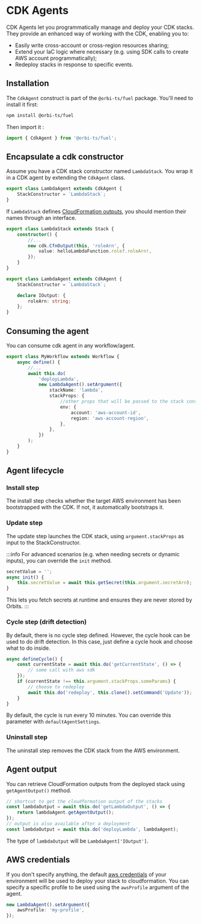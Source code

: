 # CDK Agents

CDK Agents let you programmatically manage and deploy your CDK stacks.
They provide an enhanced way of working with the CDK, enabling you to:

- Easily write cross-account or cross-region resources sharing;
- Extend your IaC logic where necessary (e.g. using SDK calls to create AWS account programmatically);
- Redeploy stacks in response to specific events.

## Installation

The `CdkAgent` construct is part of the `@orbi-ts/fuel` package.
You'll need to install it first:

```bash
npm install @orbi-ts/fuel
```

Then import it :

```ts
import { CdkAgent } from '@orbi-ts/fuel';
```

## Encapsulate a cdk constructor

Assume you have a CDK stack constructor named `LambdaStack`.
You wrap it in a CDK agent by extending the `CdkAgent` class.

```ts
export class LambdaAgent extends CdkAgent {
    StackConstructor = `LambdaStack`;
}
```

If `LambdaStack` defines [CloudFormation outputs](https://docs.aws.amazon.com/cdk/api/v2/docs/aws-cdk-lib.Stack.html#exportwbrvalueexportedvalue-options), you should mention their names through an interface.

```ts title="src/cdk/lambda-stack.ts"
export class LambdaStack extends Stack {
    constructor() {
        //...
        new cdk.CfnOutput(this, 'roleArn', {
            value: helloLambdaFunction.role?.roleArn!,
        });
    }
}
```

```ts title="src/orbits/lambda-agent.ts"
export class LambdaAgent extends CdkAgent {
    StackConstructor = `LambdaStack`;

    declare IOutput: {
        roleArn: string;
    };
}
```

## Consuming the agent

You can consume cdk agent in any workflow/agent.

```ts title="src/orbits/my-workflow.ts"
export class MyWorkflow extends Workflow {
    async define() {
        //...
        await this.do(
            'deployLambda',
            new LambdaAgent().setArgument({
                stackName: 'lambda',
                stackProps: {
                    //other props that will be passed to the stack constructors.
                    env: {
                        account: 'aws-account-id',
                        region: 'aws-account-region',
                    },
                },
            })
        );
    }
}
```

## Agent lifecycle

### Install step

The install step checks whether the target AWS environment has been bootstrapped with the CDK.
If not, it automatically bootstraps it.

### Update step

The update step launches the CDK stack, using `argument.stackProps` as input to the StackConstructor.

:::info
For advanced scenarios (e.g. when needing secrets or dynamic inputs), you can override the `init` method.

```ts title="src/orbits/lambda-agent.ts"
secretValue = '';
async init() {
    this.secretValue = await this.getSecret(this.argument.secretArn);
}
```

This lets you fetch secrets at runtime and ensures they are never stored by Orbits.
:::

### Cycle step (drift detection)

By default, there is no cycle step defined.
However, the cycle hook can be used to do drift detection.
In this case, just define a cycle hook and choose what to do inside.

```ts
async defineCycle() {
    const currentState = await this.do('getCurrentState', () => {
        // some call with aws sdk
    });
    if (currentState !== this.argument.stackProps.someParams) {
        // choose to redeploy
        await this.do('redeploy', this.clone().setCommand('Update'));
    }
}
```

By default, the cycle is run every 10 minutes.
You can override this parameter with `defaultAgentSettings`.

### Uninstall step

The uninstall step removes the CDK stack from the AWS environment.

## Agent output

You can retrieve CloudFormation outputs from the deployed stack using `getAgentOutput()` method.

```ts
// shortcut to get the cloudformation output of the stacks
const lambdaOutput = await this.do('getLambdaOutput', () => {
    return lambdaAgent.getAgentOutput();
});
// output is also available after a deployment
const lambdaOutput = await this.do('deployLambda', lambdaAgent);
```

The type of `lambdaOutput` will be `LambdaAgent['IOutput']`.

## AWS credentials

If you don't specify anything, the default [aws credentials](https://docs.aws.amazon.com/cdk/v2/guide/configure-access.html) of your environment will be used to deploy your stack to cloudformation.
You can specify a specific profile to be used using the `awsProfile` argument of the agent.

```ts
new LambdaAgent().setArgument({
    awsProfile: 'my-profile',
});
```

